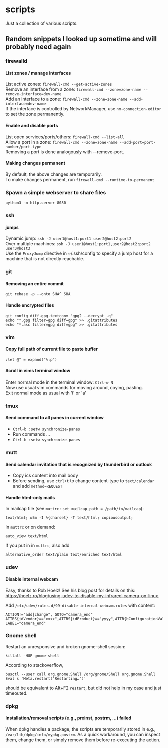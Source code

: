 # scripts
Just a collection of various scripts.

## Random snippets I looked up sometime and will probably need again

### firewalld

#### List zones / manage interfaces

List active zones: `firewall-cmd --get-active-zones`  
Remove an interface from a zone: `firewall-cmd --zone=zone-name --remove-interface=dev-name`  
Add an interface to a zone: `firewall-cmd --zone=zone-name --add-interface=dev-name`  
If the interface is controlled by NetworkManager, use `nm-connection-editor` to set the zone permanently.

#### Enable and disable ports

List open services/ports/others: `firewall-cmd --list-all`  
Allow a port in a zone: `firewall-cmd --zone=zone-name --add-port=port-number/port-type`  
Removing a port is done analogously with --remove-port.

#### Making changes permanent
By default, the above changes are temporarily.  
To make changes permanent, run `firewall-cmd --runtime-to-permanent`  

### Spawn a simple webserver to share files
`python3 -m http.server 8080`

### ssh
#### jumps
Dynamic jump: `ssh -J user1@host1:port1 user2@host2:port2`  
Over multiple machines: `ssh -J user1@host1:port1,user2@host2:port2 user3@host3`  
Use the `ProxyJump` directive in ~/.ssh/config to specify a jump host for a machine that is not directly reachable.

### git
#### Removing an entire commit
`git rebase -p --onto SHA^ SHA`

#### Handle encrypted files
```
git config diff.gpg.textconv "gpg2 --decrypt -q"
echo "*.gpg filter=gpg diff=gpg" >> .gitattributes
echo "*.asc filter=gpg diff=gpg" >> .gitattributes
```

### vim
#### Copy full path of current file to paste buffer
`:let @" = expand("%:p")`

#### Scroll in vims terminal window
Enter normal mode in the terminal window: `Ctrl-w N`  
Now use usual vim commands for moving around, coying, pasting.  
Exit normal mode as usual with 'i' or 'a'

### tmux
#### Send command to all panes in current window
* `Ctrl-b :setw synchronize-panes`
* Run commands ...
* `Ctrl-b :setw synchronize-panes`

### mutt

#### Send calendar invitation that is recognized by thunderbird or outlook
* Copy ics content into mail body
* Before sending, use `ctrl+t` to change content-type to `text/calendar` and add `method=REQUEST`

#### Handle html-only mails
In mailcap file (see `muttrc:` `set mailcap_path = /path/to/mailcap`):
```
text/html; w3m -I %{charset} -T text/html; copiousoutput;
```

In `muttrc` or on demand:
```
auto_view text/html
```

If you put in in `muttrc`, also add
```
alternative_order text/plain text/enriched text/html
```

### udev

#### Disable internal webcam

Easy, thanks to Rob Hoelz! See his blog post for details on this: https://hoelz.ro/blog/using-udev-to-disable-my-infrared-camera-on-linux.

Add `/etc/udev/rules.d/99-disable-internal-webcam.rules` with content:

```
ACTION!="add|change", GOTO="camera_end"
ATTRS{idVendor}=="xxxx",ATTRS{idProduct}=="yyyy",ATTR{bConfigurationValue}="0"
LABEL="camera_end"
```

### Gnome shell

Restart an unresponsive and broken gnome-shell session:
```
killall -HUP gnome-shell
```

According to stackoverflow, 
```
busctl --user call org.gnome.Shell /org/gnome/Shell org.gnome.Shell Eval s 'Meta.restart("Restarting…")'
```
should be equivalent to Alt+F2 `restart`, but did not help in my case and just timeouted.

### dpkg
#### Installation/removal scripts (e.g., preinst, postrm, ...) failed
When dpkg handles a package, the scripts are temporarily stored in e.g., `/var/lib/dpkg/info/mypkg.postrm`.
As a quick workaround, you can inspect them, change them, or simply remove them before re-executing the action.

